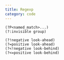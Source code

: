 ```yaml
---
title: Regexp
category: code
---
```


    (?P<named_match>...)
    (?:invisible group)

    (?!negative look-ahead)
    (?=positive look-ahead)
    (?<!negative look-behind)
    (?<=positive look-behind)

